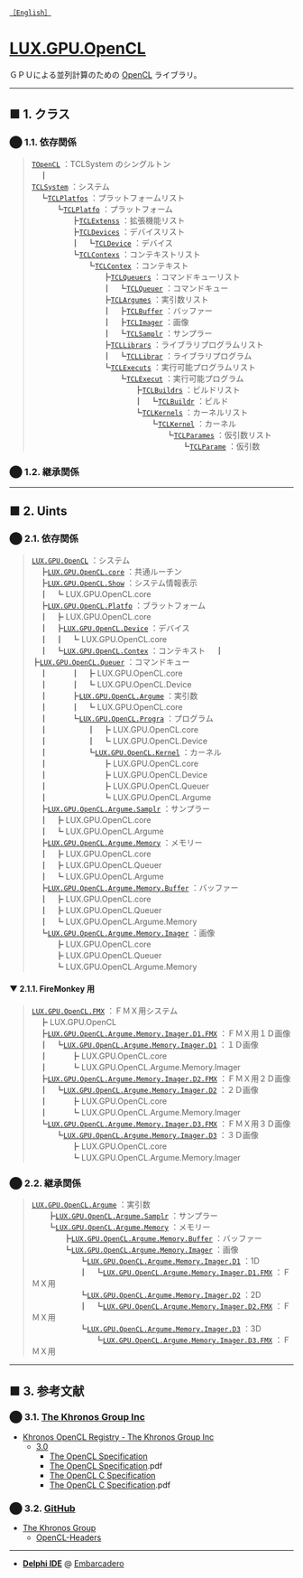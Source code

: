 <!---
layout: page
title: "README (Japanese)"
permalink: /ja/
-->
[`［English］`](https://luxophia.github.io/LUX.GPU.OpenCL/)

# [LUX.GPU.OpenCL](https://github.com/LUXOPHIA/LUX.GPU.OpenCL/master/ja/README.md)
ＧＰＵによる並列計算のための [OpenCL](https://en.wikipedia.org/wiki/OpenCL) ライブラリ。

----
## ■ 1. クラス

### ⬤ 1.1. 依存関係
> [`TOpenCL`](https://github.com/LUXOPHIA/LUX.GPU.OpenCL/blob/master/LUX.GPU.OpenCL.pas#L60) ：TCLSystem のシングルトン  
　┃  
[`TCLSystem`](https://github.com/LUXOPHIA/LUX.GPU.OpenCL/blob/master/LUX.GPU.OpenCL.pas#L60) ：システム  
　┗[`TCLPlatfos`](https://github.com/LUXOPHIA/LUX.GPU.OpenCL/blob/master/LUX.GPU.OpenCL.Platfo.pas#L88) ：プラットフォームリスト  
　　　┗[`TCLPlatfo`](https://github.com/LUXOPHIA/LUX.GPU.OpenCL/blob/master/LUX.GPU.OpenCL.Platfo.pas#L33) ：プラットフォーム  
　　　　　┣[`TCLExtenss`](https://github.com/LUXOPHIA/LUX.GPU.OpenCL/blob/master/LUX.GPU.OpenCL.Platfo.pas#L25) ：拡張機能リスト  
　　　　　┣[`TCLDevices`](https://github.com/LUXOPHIA/LUX.GPU.OpenCL/blob/master/LUX.GPU.OpenCL.Device.pas#L291) ：デバイスリスト  
　　　　　┃　┗[`TCLDevice`](https://github.com/LUXOPHIA/LUX.GPU.OpenCL/blob/master/LUX.GPU.OpenCL.Device.pas#L21) ：デバイス  
　　　　　┗[`TCLContexs`](https://github.com/LUXOPHIA/LUX.GPU.OpenCL/blob/master/LUX.GPU.OpenCL.Contex.pas#L64) ：コンテキストリスト  
　　　　　　　┗[`TCLContex`](https://github.com/LUXOPHIA/LUX.GPU.OpenCL/blob/master/LUX.GPU.OpenCL.Contex.pas#L25) ：コンテキスト  
　　　　　　　　　┣[`TCLQueuers`](https://github.com/LUXOPHIA/LUX.GPU.OpenCL/blob/master/LUX.GPU.OpenCL.Queuer.pas#L48) ：コマンドキューリスト  
　　　　　　　　　┃　┗[`TCLQueuer`](https://github.com/LUXOPHIA/LUX.GPU.OpenCL/blob/master/LUX.GPU.OpenCL.Queuer.pas#L22) ：コマンドキュー  
　　　　　　　　　┣[`TCLArgumes`](https://github.com/LUXOPHIA/LUX.GPU.OpenCL/blob/master/LUX.GPU.OpenCL.Argume.pas#L44) ：実引数リスト  
　　　　　　　　　┃　┣[`TCLBuffer`](https://github.com/LUXOPHIA/LUX.GPU.OpenCL/blob/master/LUX.GPU.OpenCL.Argume.Memory.Buffer.pas#L26) ：バッファー  
　　　　　　　　　┃　┣[`TCLImager`](https://github.com/LUXOPHIA/LUX.GPU.OpenCL/blob/master/LUX.GPU.OpenCL.Argume.Memory.Imager.pas#L26) ：画像  
　　　　　　　　　┃　┗[`TCLSamplr`](https://github.com/LUXOPHIA/LUX.GPU.OpenCL/blob/master/LUX.GPU.OpenCL.Argume.Samplr.pas#L21) ：サンプラー  
　　　　　　　　　┣[`TCLLibrars`](https://github.com/LUXOPHIA/LUX.GPU.OpenCL/blob/master/LUX.GPU.OpenCL.Progra.pas#L234) ：ライブラリプログラムリスト  
　　　　　　　　　┃　┗[`TCLLibrar`](https://github.com/LUXOPHIA/LUX.GPU.OpenCL/blob/master/LUX.GPU.OpenCL.Progra.pas#L190) ：ライブラリプログラム  
　　　　　　　　　┗[`TCLExecuts`](https://github.com/LUXOPHIA/LUX.GPU.OpenCL/blob/master/LUX.GPU.OpenCL.Progra.pas#L245) ：実行可能プログラムリスト  
　　　　　　　　　　　┗[`TCLExecut`](https://github.com/LUXOPHIA/LUX.GPU.OpenCL/blob/master/LUX.GPU.OpenCL.Progra.pas#L199) ：実行可能プログラム  
　　　　　　　　　　　　　┣[`TCLBuildrs`](https://github.com/LUXOPHIA/LUX.GPU.OpenCL/blob/master/LUX.GPU.OpenCL.Progra.pas#L76) ：ビルドリスト  
　　　　　　　　　　　　　┃　┗[`TCLBuildr`](https://github.com/LUXOPHIA/LUX.GPU.OpenCL/blob/master/LUX.GPU.OpenCL.Progra.pas#L33) ：ビルド  
　　　　　　　　　　　　　┗[`TCLKernels`](https://github.com/LUXOPHIA/LUX.GPU.OpenCL/blob/master/LUX.GPU.OpenCL.Kernel.pas#L212) ：カーネルリスト  
　　　　　　　　　　　　　　　┗[`TCLKernel`](https://github.com/LUXOPHIA/LUX.GPU.OpenCL/blob/master/LUX.GPU.OpenCL.Kernel.pas#L105) ：カーネル  
　　　　　　　　　　　　　　　　　┗[`TCLParames`](https://github.com/LUXOPHIA/LUX.GPU.OpenCL/blob/master/LUX.GPU.OpenCL.Kernel.pas#L65) ：仮引数リスト  
　　　　　　　　　　　　　　　　　　　┗[`TCLParame`](https://github.com/LUXOPHIA/LUX.GPU.OpenCL/blob/master/LUX.GPU.OpenCL.Kernel.pas#L33) ：仮引数

### ⬤ 1.2. 継承関係

----
## ■ 2. Uints

### ⬤ 2.1. 依存関係

> [`LUX.GPU.OpenCL`](https://github.com/LUXOPHIA/LUX.GPU.OpenCL/blob/master/LUX.GPU.OpenCL.pas) ：システム  
>　┣[`LUX.GPU.OpenCL.core`](https://github.com/LUXOPHIA/LUX.GPU.OpenCL/blob/master/LUX.GPU.OpenCL.core.pas) ：共通ルーチン  
>　┣[`LUX.GPU.OpenCL.Show`](https://github.com/LUXOPHIA/LUX.GPU.OpenCL/blob/master/LUX.GPU.OpenCL.Show.pas) ：システム情報表示  
>　┃　┗ LUX.GPU.OpenCL.core  
>　┣[`LUX.GPU.OpenCL.Platfo`](https://github.com/LUXOPHIA/LUX.GPU.OpenCL/blob/master/LUX.GPU.OpenCL.Platfo.pas) ：ブラットフォーム  
>　┃　┣ LUX.GPU.OpenCL.core  
>　┃　┣[`LUX.GPU.OpenCL.Device`](https://github.com/LUXOPHIA/LUX.GPU.OpenCL/blob/master/LUX.GPU.OpenCL.Device.pas) ：デバイス  
>　┃　┃　┗ LUX.GPU.OpenCL.core  
>　┃　┗[`LUX.GPU.OpenCL.Contex`](https://github.com/LUXOPHIA/LUX.GPU.OpenCL/blob/master/LUX.GPU.OpenCL.Contex.pas) ：コンテキスト 
>　┃　　　┣[`LUX.GPU.OpenCL.Queuer`](https://github.com/LUXOPHIA/LUX.GPU.OpenCL/blob/master/LUX.GPU.OpenCL.Queuer.pas) ：コマンドキュー  
>　┃　　　┃　┣ LUX.GPU.OpenCL.core  
>　┃　　　┃　┗ LUX.GPU.OpenCL.Device  
>　┃　　　┣[`LUX.GPU.OpenCL.Argume`](https://github.com/LUXOPHIA/LUX.GPU.OpenCL/blob/master/LUX.GPU.OpenCL.Argume.pas) ：実引数  
>　┃　　　┃　┗ LUX.GPU.OpenCL.core  
>　┃　　　┗[`LUX.GPU.OpenCL.Progra`](https://github.com/LUXOPHIA/LUX.GPU.OpenCL/blob/master/LUX.GPU.OpenCL.Progra.pas) ：プログラム  
>　┃　　　　　┃　┣ LUX.GPU.OpenCL.core  
>　┃　　　　　┃　┗ LUX.GPU.OpenCL.Device  
>　┃　　　　　┗[`LUX.GPU.OpenCL.Kernel`](https://github.com/LUXOPHIA/LUX.GPU.OpenCL/blob/master/LUX.GPU.OpenCL.Kernel.pas) ：カーネル  
>　┃　　　　　　　┣ LUX.GPU.OpenCL.core  
>　┃　　　　　　　┣ LUX.GPU.OpenCL.Device  
>　┃　　　　　　　┣ LUX.GPU.OpenCL.Queuer  
>　┃　　　　　　　┗ LUX.GPU.OpenCL.Argume  
>　┣[`LUX.GPU.OpenCL.Argume.Samplr`](https://github.com/LUXOPHIA/LUX.GPU.OpenCL/blob/master/LUX.GPU.OpenCL.Argume.Samplr.pas) ：サンプラー  
>　┃　┣ LUX.GPU.OpenCL.core  
>　┃　┗ LUX.GPU.OpenCL.Argume  
>　┣[`LUX.GPU.OpenCL.Argume.Memory`](https://github.com/LUXOPHIA/LUX.GPU.OpenCL/blob/master/LUX.GPU.OpenCL.Argume.Memory.pas) ：メモリー  
>　┃　┣ LUX.GPU.OpenCL.core  
>　┃　┣ LUX.GPU.OpenCL.Queuer  
>　┃　┗ LUX.GPU.OpenCL.Argume  
>　┣[`LUX.GPU.OpenCL.Argume.Memory.Buffer`](https://github.com/LUXOPHIA/LUX.GPU.OpenCL/blob/master/LUX.GPU.OpenCL.Argume.Memory.Buffer.pas) ：バッファー  
>　┃　┣ LUX.GPU.OpenCL.core  
>　┃　┣ LUX.GPU.OpenCL.Queuer  
>　┃　┗ LUX.GPU.OpenCL.Argume.Memory  
>　┗[`LUX.GPU.OpenCL.Argume.Memory.Imager`](https://github.com/LUXOPHIA/LUX.GPU.OpenCL/blob/master/LUX.GPU.OpenCL.Argume.Memory.Imager.pas) ：画像  
>　　　┣ LUX.GPU.OpenCL.core  
>　　　┣ LUX.GPU.OpenCL.Queuer  
>　　　┗ LUX.GPU.OpenCL.Argume.Memory  

#### ▼ 2.1.1. FireMonkey 用

> [`LUX.GPU.OpenCL.FMX`](https://github.com/LUXOPHIA/LUX.GPU.OpenCL/blob/master/LUX.GPU.OpenCL.FMX.pas) ：ＦＭＸ用システム  
> 　┣ LUX.GPU.OpenCL  
> 　┣[`LUX.GPU.OpenCL.Argume.Memory.Imager.D1.FMX`](https://github.com/LUXOPHIA/LUX.GPU.OpenCL/blob/master/LUX.GPU.OpenCL.Argume.Memory.Imager.D1.FMX.pas) ：ＦＭＸ用１Ｄ画像   
> 　┃　┗[`LUX.GPU.OpenCL.Argume.Memory.Imager.D1`](https://github.com/LUXOPHIA/LUX.GPU.OpenCL/blob/master/LUX.GPU.OpenCL.Argume.Memory.Imager.D1.pas) ：１Ｄ画像   
> 　┃　　　┣ LUX.GPU.OpenCL.core  
> 　┃　　　┗ LUX.GPU.OpenCL.Argume.Memory.Imager  
> 　┣[`LUX.GPU.OpenCL.Argume.Memory.Imager.D2.FMX`](https://github.com/LUXOPHIA/LUX.GPU.OpenCL/blob/master/LUX.GPU.OpenCL.Argume.Memory.Imager.D2.FMX.pas) ：ＦＭＸ用２Ｄ画像   
> 　┃　┗[`LUX.GPU.OpenCL.Argume.Memory.Imager.D2`](https://github.com/LUXOPHIA/LUX.GPU.OpenCL/blob/master/LUX.GPU.OpenCL.Argume.Memory.Imager.D2.pas) ：２Ｄ画像   
> 　┃　　　┣ LUX.GPU.OpenCL.core  
> 　┃　　　┗ LUX.GPU.OpenCL.Argume.Memory.Imager  
> 　┗[`LUX.GPU.OpenCL.Argume.Memory.Imager.D3.FMX`](https://github.com/LUXOPHIA/LUX.GPU.OpenCL/blob/master/LUX.GPU.OpenCL.Argume.Memory.Imager.D3.FMX.pas) ：ＦＭＸ用３Ｄ画像  
> 　　　┗[`LUX.GPU.OpenCL.Argume.Memory.Imager.D3`](https://github.com/LUXOPHIA/LUX.GPU.OpenCL/blob/master/LUX.GPU.OpenCL.Argume.Memory.Imager.D3.pas) ：３Ｄ画像  
> 　　　　　┣ LUX.GPU.OpenCL.core  
> 　　　　　┗ LUX.GPU.OpenCL.Argume.Memory.Imager  

### ⬤ 2.2. 継承関係

> [`LUX.GPU.OpenCL.Argume`](https://github.com/LUXOPHIA/LUX.GPU.OpenCL/blob/master/LUX.GPU.OpenCL.Argume.pas) ：実引数  
　　┣[`LUX.GPU.OpenCL.Argume.Samplr`](https://github.com/LUXOPHIA/LUX.GPU.OpenCL/blob/master/LUX.GPU.OpenCL.Argume.Samplr.pas) ：サンプラー  
　　┗[`LUX.GPU.OpenCL.Argume.Memory`](https://github.com/LUXOPHIA/LUX.GPU.OpenCL/blob/master/LUX.GPU.OpenCL.Argume.Memory.pas) ：メモリー  
　　　　┣[`LUX.GPU.OpenCL.Argume.Memory.Buffer`](https://github.com/LUXOPHIA/LUX.GPU.OpenCL/blob/master/LUX.GPU.OpenCL.Argume.Memory.Buffer.pas) ：バッファー  
　　　　┗[`LUX.GPU.OpenCL.Argume.Memory.Imager`](https://github.com/LUXOPHIA/LUX.GPU.OpenCL/blob/master/LUX.GPU.OpenCL.Argume.Memory.Imager.pas) ：画像  
　　　　　　┗[`LUX.GPU.OpenCL.Argume.Memory.Imager.D1`](https://github.com/LUXOPHIA/LUX.GPU.OpenCL/blob/master/LUX.GPU.OpenCL.Argume.Memory.Imager.D1.pas) ：1D  
　　　　　　┃　┗[`LUX.GPU.OpenCL.Argume.Memory.Imager.D1.FMX`](https://github.com/LUXOPHIA/LUX.GPU.OpenCL/blob/master/LUX.GPU.OpenCL.Argume.Memory.Imager.D1.FMX.pas) ：ＦＭＸ用  
　　　　　　┗[`LUX.GPU.OpenCL.Argume.Memory.Imager.D2`](https://github.com/LUXOPHIA/LUX.GPU.OpenCL/blob/master/LUX.GPU.OpenCL.Argume.Memory.Imager.D2.pas) ：2D  
　　　　　　┃　┗[`LUX.GPU.OpenCL.Argume.Memory.Imager.D2.FMX`](https://github.com/LUXOPHIA/LUX.GPU.OpenCL/blob/master/LUX.GPU.OpenCL.Argume.Memory.Imager.D2.FMX.pas) ：ＦＭＸ用  
　　　　　　┗[`LUX.GPU.OpenCL.Argume.Memory.Imager.D3`](https://github.com/LUXOPHIA/LUX.GPU.OpenCL/blob/master/LUX.GPU.OpenCL.Argume.Memory.Imager.D3.pas) ：3D  
　　　　　　　　┗[`LUX.GPU.OpenCL.Argume.Memory.Imager.D3.FMX`](https://github.com/LUXOPHIA/LUX.GPU.OpenCL/blob/master/LUX.GPU.OpenCL.Argume.Memory.Imager.D3.FMX.pas) ：ＦＭＸ用  

----
## ■ 3. 参考文献

### ⬤ 3.1. [The Khronos Group Inc](https://www.khronos.org/)
* [Khronos OpenCL Registry - The Khronos Group Inc](https://www.khronos.org/registry/OpenCL/)
  * [3.0](https://www.khronos.org/registry/OpenCL/specs/3.0-unified/)
    * [The OpenCL Specification](https://www.khronos.org/registry/OpenCL/specs/3.0-unified/html/OpenCL_API.html)
    * [The OpenCL Specification](https://www.khronos.org/registry/OpenCL/specs/3.0-unified/pdf/OpenCL_API.pdf).pdf
    * [The OpenCL C Specification](https://www.khronos.org/registry/OpenCL/specs/3.0-unified/html/OpenCL_C.html)
    * [The OpenCL C Specification](https://www.khronos.org/registry/OpenCL/specs/3.0-unified/pdf/OpenCL_C.pdf).pdf

### ⬤ 3.2. [GitHub](https://github.com)
* [The Khronos Group](https://github.com/KhronosGroup)
  * [OpenCL-Headers](https://github.com/KhronosGroup/OpenCL-Headers)

----
* [**Delphi IDE**](https://www.embarcadero.com/jp/products/delphi/starter) @ [Embarcadero](https://www.embarcadero.com)
